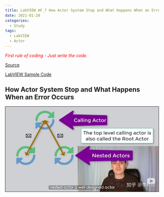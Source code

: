 ```yaml
---
title: LabVIEW AF_7 How Actor System Stop and What Happens When an Error Occurs
date: 2021-01-20
categories:
  - Study
tags:
  - LabVIEW
  - Actor
---
```

<span style="color:red">_First rule of coding - Just write the code._</span>

[Source](https://www.youtube.com/watch?v=2k3ZDwJolbA&list=PLmF-6jvwRvVNFzBjzh4bQDjFbv6lShcth)

[LabVIEW Sample Code](https://github.com/laserengineer/LabVIEW-Study.git)

## How Actor System Stop and What Happens When an Error Occurs


<p align="center"> <img src="/assets/images/LabVIEW Actor Framework/6/Root Actor.PNG"> </p>

